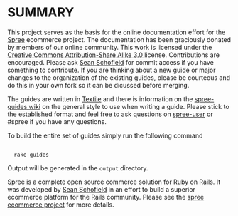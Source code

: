 SUMMARY
=======

This project serves as the basis for the online documentation effort for the [Spree](http://spreecommerce.com) ecommerce project.  The documentation has been graciously donated by members of our online community.  This work is licensed under the [Creative Commons Attribution-Share Alike 3.0 ](http://creativecommons.org/licenses/by-sa/3.0/) license.  Contributions are encouraged.  Please ask [Sean Schofield](http://github.com/schof) for commit access if you have something to contribute.  If you are thinking about a new guide or major changes to the organization of the existing guides, please be courteous and do this in your own fork so it can be dicussed before merging. 
                                                   
The guides are written in [Textile]() and there is information on the [spree-guides wiki](http://wiki.github.com/schof/spree-guides) on the general style to use when writing a guide.  Please stick to the established format and feel free to ask questions on [spree-user](http://groups.google.com/group/spree-user) or #spree if you have any questions. 

To build the entire set of guides simply run the following command

<pre><code>
  rake guides
</code></pre>
            
Output will be generated in the `output` directory.

Spree is a complete open source commerce solution for Ruby on Rails.  It was developed by [Sean Schofield](http://railsdog.com) in an effort to build a superior ecommerce platform for the Rails community.  Please see the [spree ecommerce project](http://spreecomerce.com) for more details.

